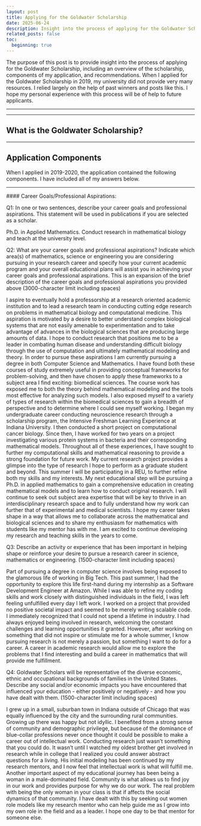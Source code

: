 ```yaml
---
layout: post
title: Applying for the Goldwater Scholarship
date: 2025-06-24 
description: Insight into the process of applying for the Goldwater Scholarship
related_posts: false
toc:
  beginning: true
---
```


The purpose of this post is to provide insight into the process of applying for the Goldwater Scholarship, including an overview of the scholarship, components of my application, and recommendations. When I applied for the Goldwater Scholarship in 2019, my university did not provide very many resources. I relied largely on the help of past winners and posts like this. I hope my personal experience with this process will be of help to future applicants. 

<hr>
<hr>

## What is the Goldwater Scholarship?


<hr>

## Application Components

When I applied in 2019-2020, the application contained the following components. I have included all of my answers below. 
<hr>
#### Career Goals/Professional Aspirations:
 
Q1: In one or two sentences, describe your career goals and professional aspirations. This statement will be used in publications if you are selected as a scholar.
>
Ph.D. in Applied Mathematics. Conduct research in mathematical biology and teach at the university level. 
>
Q2: What are your career goals and professional aspirations? Indicate which area(s) of mathematics, science or engineering you are considering pursuing in your research career and specify how your current academic program and your overall educational plans will assist you in achieving your career goals and professional aspirations. This is an expansion of the brief description of the career goals and professional aspirations you provided above (3000-character limit including spaces)
>
I aspire to eventually hold a professorship at a research oriented academic institution and to lead a research team in conducting cutting edge research on problems in mathematical biology and computational medicine. This aspiration is motivated by a desire to better understand complex biological systems that are not easily amenable to experimentation and to take advantage of advances in the biological sciences that are producing large amounts of data. I hope to conduct research that positions me to be a leader in combating human disease and understanding difficult biology through the use of computation and ultimately mathematical modeling and theory.
    In order to pursue these aspirations I am currently pursuing a degree in both Computer Science and Mathematics. I have found both these courses of study extremely useful in providing conceptual frameworks for problem-solving, and then have chosen to apply these frameworks to a subject area I find exciting: biomedical sciences. The course work has exposed me to both the theory behind mathematical modeling and the tools most effective for analyzing such models. I also exposed myself to a variety of types of research within the biomedical sciences to gain a breadth of perspective and to determine where I could see myself working. I began my undergraduate career conducting neuroscience research through a scholarship program, the Intensive Freshman Learning Experience at Indiana University. I then conducted a short project on computational cancer biology. Since then, I have worked for two years on a project investigating various protein systems in bacteria and their corresponding mathematical models. Throughout all of these experiences, I have sought to further my computational skills and mathematical reasoning to provide a strong foundation for future work. My current research project provides a glimpse into the type of research I hope to perform as a graduate student and beyond. This summer I will be participating in a REU, to further refine both my skills and my interests.
    My next educational step will be pursuing a Ph.D. in applied mathematics to gain a comprehensive education in creating mathematical models and to learn how to conduct original research. I will continue to seek out subject area expertise that will be key to thrive in an interdisciplinary research space and to fully understand how my work can further that of experimental and medical scientists.  I hope my career takes shape in a way that allows me to collaborate across the mathematical and biological sciences and to share my enthusiasm for mathematics with students like my mentor has with me. I am excited to continue developing my research and teaching skills in the years to come.
>
Q3: Describe an activity or experience that has been important in helping shape or reinforce your desire to pursue a research career in science, mathematics or engineering. (1500-character limit including spaces)
>
Part of pursuing a degree in computer science involves being exposed to the glamorous life of working in Big Tech. This past summer, I had the opportunity to explore this life first-hand during my internship as a Software Development Engineer at Amazon. While I was able to refine my coding skills and work closely with distinguished individuals in the field, I was left feeling unfulfilled every day I left work. I worked on a project that provided no positive societal impact and seemed to be merely writing scalable code. I immediately recognized that I could not spend a lifetime in industry. I had always enjoyed being involved in research, welcoming the constant challenges and learning opportunities it granted. However, after working on something that did not inspire or stimulate me for a whole summer, I know pursuing research is not merely a passion, but something I want to do for a career. A career in academic research would allow me to explore the problems that I find interesting and build a career in mathematics that will provide me fulfillment. 
>
Q4: Goldwater Scholars will be representative of the diverse economic, ethnic and occupational backgrounds of families in the United States. Describe any social and/or economic impacts you have encountered that influenced your education - either positively or negatively - and how you have dealt with them. (1500-character limit including spaces)
>
I grew up in a small, suburban town in Indiana outside of Chicago that was equally influenced by the city and the surrounding rural communities. Growing up there was happy but not idyllic. I benefited from a strong sense of community and demographic privilege, but because of the dominance of blue-collar professions never once thought it could be possible to make a career out of intellectual work. Conducting research just wasn’t something that you could do. It wasn’t until I watched my oldest brother get involved in research while in college that I realized you could answer abstract questions for a living. His initial modeling has been continued by my research mentors, and I now feel that intellectual work is what will fulfill me. 
Another important aspect of my educational journey has been being a woman in a male-dominated field. Community is what allows us to find joy in our work and provides purpose for why we do our work. The real problem with being the only woman in your class is that if affects the social dynamics of that community. I have dealt with this by seeking out women role models like my research mentor who can help guide me as I grow into my own role in the field and as a leader. I hope one day to be that mentor for someone else.
>



